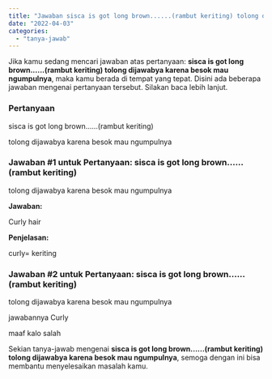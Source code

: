 ```yaml
---
title: "Jawaban sisca is got long brown......(rambut keriting) tolong dijawabya karena besok mau ngumpulnya​"
date: "2022-04-03"
categories: 
  - "tanya-jawab"
---
```


Jika kamu sedang mencari jawaban atas pertanyaan: **sisca is got long brown......(rambut keriting) tolong dijawabya karena besok mau ngumpulnya​**, maka kamu berada di tempat yang tepat. Disini ada beberapa jawaban mengenai pertanyaan tersebut. Silakan baca lebih lanjut.

### Pertanyaan

sisca is got long brown......(rambut keriting)  
  
  
tolong dijawabya karena besok mau ngumpulnya​

### Jawaban #1 untuk Pertanyaan: sisca is got long brown......(rambut keriting)  
  
  
tolong dijawabya karena besok mau ngumpulnya​

**Jawaban:**

Curly hair

**Penjelasan:**

curly= keriting

### Jawaban #2 untuk Pertanyaan: sisca is got long brown......(rambut keriting)  
  
  
tolong dijawabya karena besok mau ngumpulnya​

jawabannya Curly

maaf kalo salah

Sekian tanya-jawab mengenai **sisca is got long brown......(rambut keriting) tolong dijawabya karena besok mau ngumpulnya​**, semoga dengan ini bisa membantu menyelesaikan masalah kamu.
